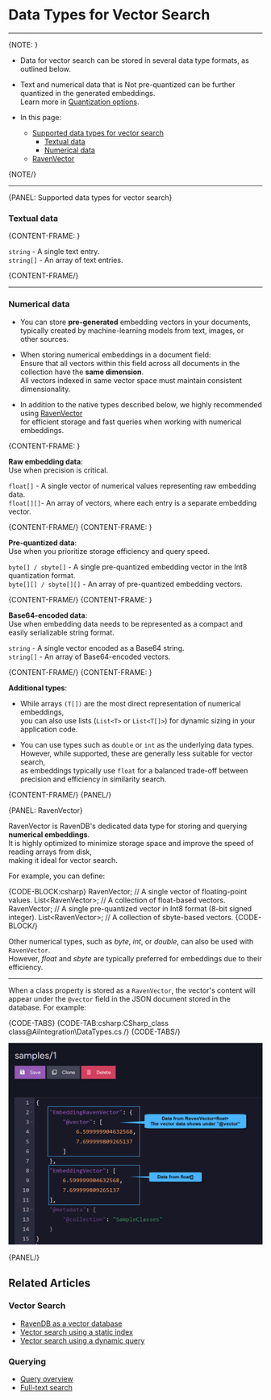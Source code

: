# Data Types for Vector Search
---

{NOTE: }

* Data for vector search can be stored in several data type formats, as outlined below.

* Text and numerical data that is Not pre-quantized can be further quantized in the generated embeddings.  
  Learn more in [Quantization options](../todo..).

* In this page:
  * [Supported data types for vector search](../ai-integration/data-types-for-vector-search#supported-data-types-for-vector-search)
      * [Textual data](../ai-integration/data-types-for-vector-search#textual-data)
      * [Numerical data](../ai-integration/data-types-for-vector-search#numerical-data) 
  * [RavenVector](../ai-integration/data-types-for-vector-search#ravenvector)
    
{NOTE/}

---

{PANEL: Supported data types for vector search}

### Textual data

{CONTENT-FRAME: }

`string` - A single text entry.  
`string[]` - An array of text entries.

{CONTENT-FRAME/}

---

### Numerical data

* You can store **pre-generated** embedding vectors in your documents,  
  typically created by machine-learning models from text, images, or other sources.

* When storing numerical embeddings in a document field:  
  Ensure that all vectors within this field across all documents in the collection have the **same dimension**.  
  All vectors indexed in same vector space must maintain consistent dimensionality.

* In addition to the native types described below, we highly recommended using [RavenVector](../../ai-integration/data-types-for-vector-search#ravenvector)  
  for efficient storage and fast queries when working with numerical embeddings.

{CONTENT-FRAME: }

**Raw embedding data**:  
Use when precision is critical.  

`float[]` - A single vector of numerical values representing raw embedding data.  
`float[][]`- An array of vectors, where each entry is a separate embedding vector.  

{CONTENT-FRAME/}
{CONTENT-FRAME: }

**Pre-quantized data**:   
Use when you prioritize storage efficiency and query speed.  

`byte[] / sbyte[]` - A single pre-quantized embedding vector in the Int8 quantization format.   
`byte[][] / sbyte[][]` - An array of pre-quantized embedding vectors.  

{CONTENT-FRAME/}
{CONTENT-FRAME: }

**Base64-encoded data**:  
Use when embedding data needs to be represented as a compact and easily serializable string format.

`string` - A single vector encoded as a Base64 string.    
`string[]` - An array of Base64-encoded vectors.    

{CONTENT-FRAME/}
{CONTENT-FRAME: }

**Additional types**:  

* While arrays `(T[])` are the most direct representation of numerical embeddings,  
  you can also use lists (`List<T>` or `List<T[]>`) for dynamic sizing in your application code.

* You can use types such as `double` or `int` as the underlying data types.  
  However, while supported, these are generally less suitable for vector search,  
  as embeddings typically use `float` for a balanced trade-off between precision and efficiency in similarity search.

{CONTENT-FRAME/}
{PANEL/}

{PANEL: RavenVector}

RavenVector is RavenDB's dedicated data type for storing and querying **numerical embeddings**.   
It is highly optimized to minimize storage space and improve the speed of reading arrays from disk,  
making it ideal for vector search.

For example, you can define:

{CODE-BLOCK:csharp}
RavenVector<float>;       // A single vector of floating-point values.
List<RavenVector<float>>; // A collection of float-based vectors.
RavenVector<sbyte>;       // A single pre-quantized vector in Int8 format (8-bit signed integer).
List<RavenVector<sbyte>>; // A collection of sbyte-based vectors.
{CODE-BLOCK/}

Other numerical types, such as _byte_, _int_, or _double_, can also be used with `RavenVector`.  
However, _float_ and _sbyte_ are typically preferred for embeddings due to their efficiency.  

---

When a class property is stored as a `RavenVector`, the vector's content will appear under the `@vector` field in the JSON document stored in the database.
For example:

{CODE-TABS}
{CODE-TAB:csharp:CSharp_class class@AiIntegration\DataTypes.cs /}
{CODE-TABS/}

![json document](images/json-document.png "RavenVector in a JSON document")

{PANEL/}

## Related Articles

### Vector Search

- [RavenDB as a vector database](../ai-integration/ravendb-as-vector-database)
- [Vector search using a static index](../ai-integration/vector-search-using-static-index)
- [Vector search using a dynamic query](../ai-integration/vector-search-using-dynamic-query)

### Querying

- [Query overview](../client-api/session/querying/how-to-query)
- [Full-text search](../client-api/session/querying/text-search/full-text-search)



